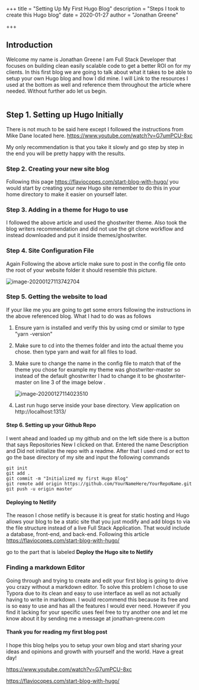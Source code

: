 +++
title = "Setting Up My First Hugo Blog"
description = "Steps I took to create this Hugo blog"
date = 2020-01-27
author = "Jonathan Greene"

+++

## Introduction

Welcome my name is Jonathan Greene I am Full Stack Developer that focuses on building clean easily scalable code to get a better ROI on for my clients. In this first blog we are going to talk about what it takes to be able to setup your own Hugo blog and how I did mine. I will Link to the resources I used at the bottom as well and reference them throughout the article where needed.  Without further ado let us begin. 

```

```


## Step 1. Setting up Hugo Initially 

There is not much to be said here except I followed the instructions from Mike Dane located here.  https://www.youtube.com/watch?v=G7umPCU-8xc

My only recommendation is that you take it slowly and go step by step in the end you will be pretty happy with the results. 



### Step 2.  Creating your new site blog

Following this page https://flaviocopes.com/start-blog-with-hugo/ you would start by creating your new Hugo site remember to do this in your home directory to make it easier on yourself later. 

### Step 3. Adding in a theme for Hugo to use

I followed the above article and used the ghostwriter theme. Also took the blog writers recommendation and did not use the git clone workflow and instead downloaded and put it inside  themes/ghostwriter.

### Step 4. Site Configuration File 

Again Following the above article make sure to post in the config file onto the root of your website folder it should resemble this picture. 

![image-20200127113742704](C:\Users\JonathanSchool\AppData\Roaming\Typora\typora-user-images\image-20200127113742704.png)

### Step 5. Getting the website to load

If your like me you are going to get some errors following the instructions in the above referenced blog.  What I had to do was as follows

1. Ensure yarn is installed and verify this by using cmd or similar to type "yarn  -version"

2. Make sure to cd into the themes folder and into the actual theme you chose. then type yarn and wait for all files to load. 

3. Make sure to change the name in the config file to match that of the theme you chose for example my theme was ghostwriter-master so instead of the default ghostwriter I had to change it to be ghostwriter-master on line 3 of the image below .

   ![image-20200127114023510](C:\Users\JonathanSchool\AppData\Roaming\Typora\typora-user-images\image-20200127114023510.png)

4. Last run hugo serve inside your base directory.  View application on http://localhost:1313/

#### Step 6. Setting up your Github Repo

I went ahead and loaded up my github and on the left side there is a button that says Repositories New I clicked on that. Entered the name Description and Did not initialize the repo with a readme.  After that I used cmd or ect to go the base directory of my site and input the following commands

```
git init
git add .
git commit -m "Initialized my first Hugo Blog"
git remote add origin https://github.com/YourNameHere/YourRepoName.git
git push -u origin master
```

#### Deploying to Netlify

The reason I chose netlify is because it is great for static hosting and Hugo allows your blog to be a static site that you just modify and add blogs to via the file structure instead of a live Full Stack Application. That would include a database, front-end, and back-end. Following this article https://flaviocopes.com/start-blog-with-hugo/

go to the part that is labeled  **Deploy the Hugo site to Netlify**

### Finding a markdown Editor

Going through and trying to create and edit your first blog is going to drive you crazy without a markdown editor. To solve this problem I chose to use Typora due to its clean and easy to use interface as well as not actually having to write in markdown. I would recommend this because its free and is so easy to use and has all the features I would ever need. However if you find it lacking for your specific uses feel free to try another one and let me know about it by sending me a message at jonathan-greene.com

#### Thank you for reading my first blog post

I hope this blog helps you to setup your own blog and start sharing your ideas and opinions and growth with yourself and the world.  Have a great day!



https://www.youtube.com/watch?v=G7umPCU-8xc

https://flaviocopes.com/start-blog-with-hugo/